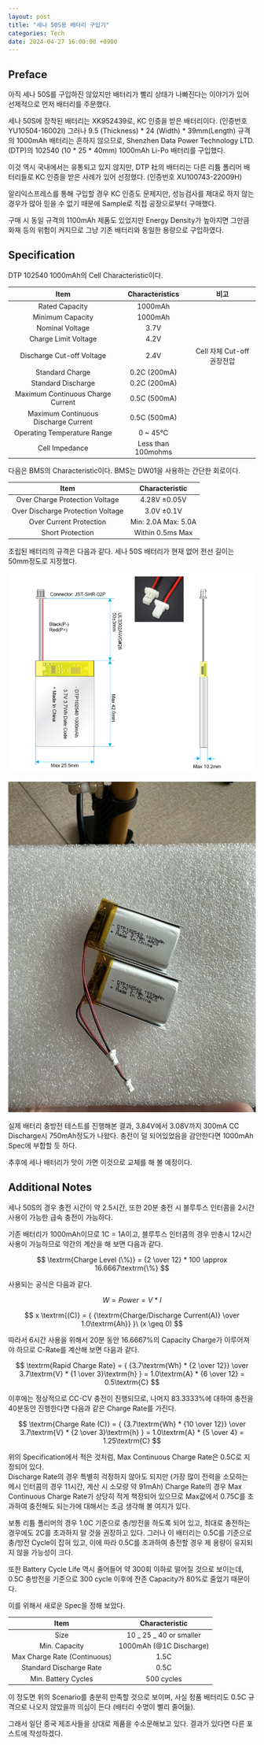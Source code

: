 ```yaml
---
layout: post
title: "세나 50S용 배터리 구입기"
categories: Tech
date: 2024-04-27 16:00:00 +0900
---
```


## Preface

아직 세나 50S를 구입하진 않았지만 배터리가 빨리 상태가 나빠진다는 이야기가 있어 선제적으로 먼저 배터리를 주문했다.

<!--excerpt-->

세나 50S에 장착된 배터리는 XK952439로, KC 인증을 받은 배터리이다. (인증번호 YU10504-16002I)
그러나 9.5 (Thickness) \* 24 (Width) \* 39mm(Length) 규격의 1000mAh 배터리는 흔하지 않으므로, Shenzhen Data Power Technology LTD. (DTP)의 102540 (10 \* 25 \* 40mm) 1000mAh Li-Po 배터리를 구입했다.

이것 역시 국내에서는 유통되고 있지 않지만, DTP 社의 배터리는 다른 리튬 폴리머 배터리들로 KC 인증을 받은 사례가 있어 선정했다. (인증번호 XU100743-22009H)

알리익스프레스를 통해 구입할 경우 KC 인증도 문제지만, 성능검사를 제대로 하지 않는 경우가 많아 믿을 수 없기 때문에 Sample로 직접 공장으로부터 구매했다.

구매 시 동일 규격의 1100mAh 제품도 있었지만 Energy Density가 높아지면 그만큼 화재 등의 위험이 커지므로 그냥 기존 배터리와 동일한 용량으로 구입하였다.

## Specification

DTP 102540 1000mAh의 Cell Characteristic이다.

|                 Item                 |  Characteristics   |            비고            |
| :----------------------------------: | :----------------: | :------------------------: |
|            Rated Capacity            |      1000mAh       |                            |
|           Minimum Capacity           |      1000mAh       |                            |
|           Nominal Voltage            |        3.7V        |                            |
|         Charge Limit Voltage         |        4.2V        |                            |
|      Discharge Cut-off Voltage       |        2.4V        | Cell 자체 Cut-off 권장전압 |
|           Standard Charge            |    0.2C (200mA)    |                            |
|          Standard Discharge          |    0.2C (200mA)    |                            |
|  Maximum Continuous Charge Current   |    0.5C (500mA)    |                            |
| Maximum Continuous Discharge Current |    0.5C (500mA)    |                            |
|     Operating Temperature Range      |      0 ~ 45℃       |                            |
|            Cell Impedance            | Less than 100mohms |                            |

다음은 BMS의 Characteristic이다. BMS는 DW01을 사용하는 간단한 회로이다.

|               Item                |   Characteristic    |
| :-------------------------------: | :-----------------: |
|  Over Charge Protection Voltage   |    4.28V ±0.05V     |
| Over Discharge Protection Voltage |     3.0V ±0.1V      |
|      Over Current Protection      | Min: 2.0A Max: 5.0A |
|         Short Protection          |  Within 0.5ms Max   |

조립된 배터리의 규격은 다음과 같다.
세나 50S 배터리가 현재 없어 전선 길이는 50mm정도로 지정했다.

[![image.png](/assets/img/2024-04-27/image.png)](/assets/img/2024-04-27/image.png)

[![dtp-battery.jpg](/assets/img/2024-04-27/dtp-battery.jpg)](/assets/img/2024-04-27/dtp-battery.jpg)

실제 배터리 충방전 테스트를 진행해본 결과, 3.84V에서 3.08V까지 300mA CC Discharge시 750mAh정도가 나왔다. 충전이 덜 되어있었음을 감안한다면 1000mAh Spec에 부합할 듯 하다.

추후에 세나 배터리가 맛이 가면 이것으로 교체를 해 볼 예정이다.

## Additional Notes

세나 50S의 경우 충전 시간이 약 2.5시간, 또한 20분 충전 시 블루투스 인터콤을 2시간 사용이 가능한 급속 충전이 가능하다.

기존 배터리가 1000mAh이므로 1C = 1A이고, 블루투스 인터콤의 경우 만충시 12시간 사용이 가능하므로 약간의 계산을 해 보면 다음과 같다.

$$ \textrm{Charge Level (\%)} = {2 \over 12} * 100 \approx 16.6667\textrm{\%} $$

사용되는 공식은 다음과 같다.

$$ W = Power = V*I $$

$$ x \textrm{(C)} = { {\textrm{Charge/Discharge Current(A)} \over 1.0\textrm{Ah}} }\ (x \geq 0) $$

따라서 6시간 사용을 위해서 20분 동안 16.6667%의 Capacity Charge가 이루어져야 하므로 C-Rate를 계산해 보면 다음과 같다.

$$ \textrm{Rapid Charge Rate} = { {3.7\textrm{Wh} * {2 \over 12}} \over 3.7\textrm{V} * {1 \over 3}\textrm{h} } = 1.0\textrm{A} * {6 \over 12} = 0.5\textrm{C} $$

이후에는 정상적으로 CC-CV 충전이 진행되므로, 나머지 83.3333%에 대하여 충전을 40분동안 진행한다면 다음과 같은 Charge Rate를 가진다.

$$ \textrm{Charge Rate (C)} = { {3.7\textrm{Wh} * {10 \over 12}} \over 3.7\textrm{V} * {2 \over 3}\textrm{h} } = 1.0\textrm{A} * {5 \over 4} = 1.25\textrm{C} $$

위의 Specification에서 적은 것처럼, Max Continuous Charge Rate은 0.5C로 지정되어 있다.  
Discharge Rate의 경우 특별히 걱정하지 않아도 되지만 (가장 많이 전력을 소모하는 메시 인터콤의 경우 11시간, 계산 시 소모량 약 91mAh) Charge Rate의 경우 Max Continuous Charge Rate가 상당히 적게 책정되어 있으므로 Max값에서 0.75C를 초과하여 충전해도 되는가에 대해서는 조금 생각해 볼 여지가 있다.

보통 리튬 폴리머의 경우 1.0C 기준으로 충/방전을 하도록 되어 있고, 최대로 충전하는 경우에도 2C를 초과하지 말 것을 권장하고 있다. 그러나 이 배터리는 0.5C를 기준으로 충/방전 Cycle이 잡혀 있고, 이에 따라 0.5C를 초과하여 충전할 경우 제 용량이 유지되지 않을 가능성이 크다.

또한 Battery Cycle Life 역시 줄어들어 약 300회 이하로 떨어질 것으로 보이는데, 0.5C 충방전을 기준으로 300 cycle 이후에 잔존 Capacity가 80%로 줄었기 때문이다.

이를 위해서 새로운 Spec을 정해 보았다.

|             Item             |      Characteristic      |
| :--------------------------: | :----------------------: |
|             Size             | 10 _ 25 _ 40 or smaller  |
|        Min. Capacity         | 1000mAh (\@1C Discharge) |
| Max Charge Rate (Continuous) |           1.5C           |
|   Standard Discharge Rate    |           0.5C           |
|     Min. Battery Cycles      |        500 cycles        |

이 정도면 위의 Scenario를 충분히 만족할 것으로 보이며, 사실 정품 배터리도 0.5C 규격으로 나오지 않았을까 의심이 든다 (배터리 수명이 빨리 줄어듦).

그래서 일단 중국 제조사들을 상대로 제품을 수소문해보고 있다. 결과가 있다면 다른 포스트에 작성하겠다.
